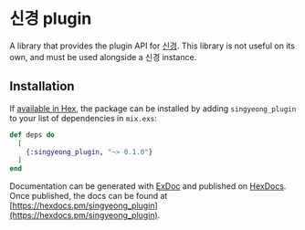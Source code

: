 # 신경 plugin

A library that provides the plugin API for [신경](https://github.com/queer/singyeong).
This library is not useful on its own, and must be used alongside a 신경 instance.

## Installation

If [available in Hex](https://hex.pm/docs/publish), the package can be installed
by adding `singyeong_plugin` to your list of dependencies in `mix.exs`:

```elixir
def deps do
  [
    {:singyeong_plugin, "~> 0.1.0"}
  ]
end
```

Documentation can be generated with [ExDoc](https://github.com/elixir-lang/ex_doc)
and published on [HexDocs](https://hexdocs.pm). Once published, the docs can
be found at [https://hexdocs.pm/singyeong_plugin](https://hexdocs.pm/singyeong_plugin).


